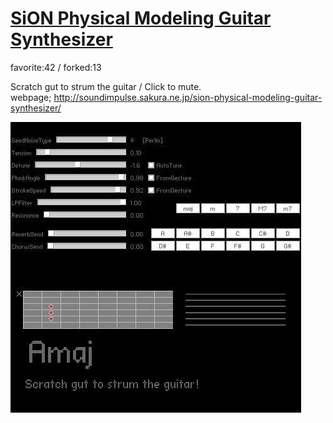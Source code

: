 # [SiON Physical Modeling Guitar Synthesizer](http://wonderfl.net/c/17mB)

favorite:42 / forked:13

Scratch gut to strum the guitar / Click to mute.  
webpage; http://soundimpulse.sakura.ne.jp/sion-physical-modeling-guitar-synthesizer/

![thumbnail](./thumbnail.jpg)